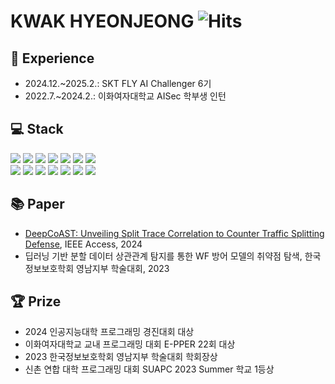 # KWAK HYEONJEONG ![Hits](https://hits.seeyoufarm.com/api/count/incr/badge.svg?url=https%3A%2F%2Fgithub.com%2Fkwakrhkr59&count_bg=%23BDFEFF&title_bg=%2377E7E9&icon=&icon_color=%23E7E7E7&title=hits&edge_flat=false)
<!--
[![Solved.ac Profile](http://mazassumnida.wtf/api/v2/generate_badge?boj=kwakhj0205)](https://solved.ac/kwakhj0205)

![Top Langs](https://github-readme-stats.vercel.app/api/top-langs/?username=kwakrhkr59)
-->

## 💼 Experience

- 2024.12.~2025.2.: SKT FLY AI Challenger 6기
- 2022.7.~2024.2.: 이화여자대학교 AISec 학부생 인턴

## 💻 Stack

<div>
<img src="https://img.shields.io/badge/python-3776AB?style=for-the-badge&logo=python&logoColor=white">
<img src="https://img.shields.io/badge/c++-00599C?style=for-the-badge&logo=c%2B%2B&logoColor=white">
<img src="https://img.shields.io/badge/java-%23ED8B00.svg?style=for-the-badge&logo=openjdk&logoColor=white">
<img src="https://img.shields.io/badge/Keras-%23D00000.svg?style=for-the-badge&logo=Keras&logoColor=white">
<img src="https://img.shields.io/badge/PyTorch-%23EE4C2C.svg?style=for-the-badge&logo=PyTorch&logoColor=white">
<img src="https://img.shields.io/badge/SciPy-%230C55A5.svg?style=for-the-badge&logo=scipy&logoColor=%white">
<img src="https://img.shields.io/badge/TensorFlow-%23FF6F00.svg?style=for-the-badge&logo=TensorFlow&logoColor=white">
<br>
<img src="https://img.shields.io/badge/html5-E34F26?style=for-the-badge&logo=html5&logoColor=white">
<img src="https://img.shields.io/badge/css-1572B6?style=for-the-badge&logo=css3&logoColor=white">
<img src="https://img.shields.io/badge/javascript-F7DF1E?style=for-the-badge&logo=javascript&logoColor=black">
<img src="https://img.shields.io/badge/node.js-339933?style=for-the-badge&logo=Node.js&logoColor=white">
<img src="https://img.shields.io/badge/flask-000000?style=for-the-badge&logo=flask&logoColor=white">
<img src="https://img.shields.io/badge/mysql-4479A1?style=for-the-badge&logo=mysql&logoColor=white">
<img src="https://img.shields.io/badge/linux-FCC624?style=for-the-badge&logo=linux&logoColor=black">
</div>

## 📚 Paper

- [DeepCoAST: Unveiling Split Trace Correlation to Counter Traffic Splitting Defense](https://ieeexplore.ieee.org/document/10737061), IEEE Access, 2024
- 딥러닝 기반 분할 데이터 상관관계 탐지를 통한 WF 방어 모델의 취약점 탐색, 한국정보보호학회 영남지부 학술대회, 2023

## 🏆 Prize

- 2024 인공지능대학 프로그래밍 경진대회 대상
- 이화여자대학교 교내 프로그래밍 대회 E-PPER 22회 대상
- 2023 한국정보보호학회 영남지부 학술대회 학회장상
- 신촌 연합 대학 프로그래밍 대회 SUAPC 2023 Summer 학교 1등상
